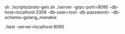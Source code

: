 sh ./scripts/proto-gen.sh 
./server -grpc-port=9090 -db-host=localhost:3306 -db-user=root -db-password= -db-schema=golang_manabie

./test -server=localhost:9090